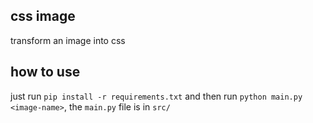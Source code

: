 ## css image
transform an image into css

## how to use
just run `pip install -r requirements.txt` and then run `python main.py <image-name>`,
the `main.py` file is in `src/`